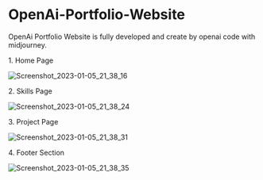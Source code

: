 <h1>OpenAi-Portfolio-Website</h1>
OpenAi Portfolio Website is fully developed and create by openai code with midjourney. 

<p>1. Home Page</P>

![Screenshot_2023-01-05_21_38_16](https://user-images.githubusercontent.com/51543360/210828721-54009d87-1d42-4c3e-bf15-ea1580c0ab57.png)

<p>2. Skills Page</p>

![Screenshot_2023-01-05_21_38_24](https://user-images.githubusercontent.com/51543360/210828665-ad22a8c6-92fd-483b-90a3-ec942f593797.png)

<p>3. Project Page</p>

![Screenshot_2023-01-05_21_38_31](https://user-images.githubusercontent.com/51543360/210828775-6673bb0a-2068-4cda-8d3d-2fc0ffd513e4.png)

<p>4. Footer Section</p>

![Screenshot_2023-01-05_21_38_35](https://user-images.githubusercontent.com/51543360/210828794-0f7f94c4-4340-4bce-805a-6730e51b6c1a.png)
